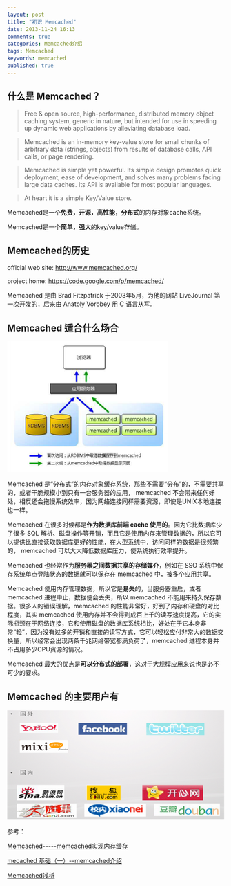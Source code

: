 ```yaml
---
layout: post
title: "初识 Memcached"
date: 2013-11-24 16:13
comments: true
categories: Memcached介绍
tags: Memcached
keywords: memcached
published: true
---
```


## 什么是 Memcached？
>Free & open source, high-performance, distributed memory object caching system, generic in nature, but intended for use in speeding up dynamic web applications by alleviating database load.

>Memcached is an in-memory key-value store for small chunks of arbitrary data (strings, objects) from results of database calls, API calls, or page rendering.

>Memcached is simple yet powerful. Its simple design promotes quick deployment, ease of development, and solves many problems facing large data caches. Its API is available for most popular languages.

>At heart it is a simple Key/Value store.

Memcached是一个**免费，开源，高性能，分布式**的内存对象cache系统。  

Memcached是一个**简单，强大**的key/value存储。

<!-- more -->

## Memcached的历史

official web site: <http://www.memcached.org/>

project home: <https://code.google.com/p/memcached/>

Memcached 是由 Brad Fitzpatrick 于2003年5月，为他的网站 LiveJournal 第一次开发的，后来由 Anatoly Vorobey 用 C 语言从写。

## Memcached 适合什么场合

![memcached general use case](/images/2013/11/memcached_general_use_case.png)

Memcached 是“分布式”的内存对象缓存系统，那些不需要“分布”的，不需要共享的，或者干脆规模小到只有一台服务器的应用， memcached 不会带来任何好处，相反还会拖慢系统效率，因为网络连接同样需要资源，即使是UNIX本地连接也一样。

Memcached 在很多时候都是**作为数据库前端 cache 使用的**。因为它比数据库少了很多 SQL 解析、磁盘操作等开销，而且它是使用内存来管理数据的，所以它可以提供比直接读取数据库更好的性能，在大型系统中，访问同样的数据是很频繁的， memcached 可以大大降低数据库压力，使系统执行效率提升。

Memcached 也经常作为**服务器之间数据共享的存储媒介**，例如在 SSO 系统中保存系统单点登陆状态的数据就可以保存在 memcached 中，被多个应用共享。

Memcached 使用内存管理数据，所以它是**易失**的，当服务器重启，或者 memcached 进程中止，数据便会丢失，所以 memcached 不能用来持久保存数据。很多人的错误理解，memcached 的性能非常好，好到了内存和硬盘的对比程度，其实 memcached 使用内存并不会得到成百上千的读写速度提高，它的实际瓶颈在于网络连接，它和使用磁盘的数据库系统相比，好处在于它本身非常“轻”，因为没有过多的开销和直接的读写方式，它可以轻松应付非常大的数据交换量，所以经常会出现两条千兆网络带宽都满负荷了，memcached 进程本身并不占用多少CPU资源的情况。

Memcached 最大的优点是**可以分布式的部署**，这对于大规模应用来说也是必不可少的要求。

## Memcached 的主要用户有

![memcached typical users](/images/2013/11/memcached_typical_users.png)

参考：

[Memcached-----memcached实现内存缓存](http://haoshenqi.blogchina.com/1538799.html)

[mecached 基础（一）--memcached介绍](http://blog.csdn.net/ldwtill/article/details/8167813)

[Memcached浅析](http://wenku.baidu.com/link?url=TuT7znQSC6wyQ-sVmuq7iWGXYSm9h7cOJ_XXqV9L164GhqC83Vf60OH1Bf_mwmekeuZrE0cP2sgnWXrJjc3kmz4OmlEQWHtnfZJaXtRH8LK)


